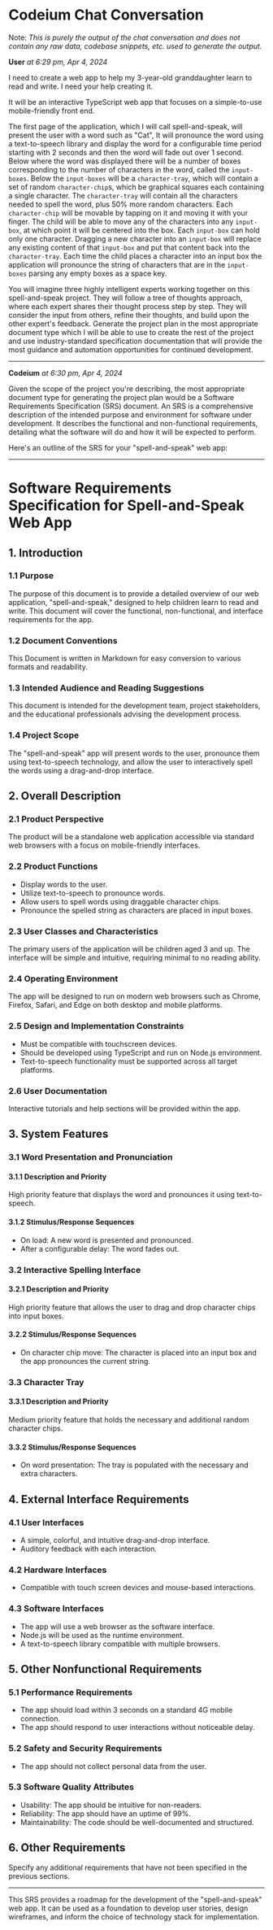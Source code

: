 # Codeium Chat Conversation

Note: _This is purely the output of the chat conversation and does not contain any raw data, codebase snippets, etc. used to generate the output._

**User** _at 6:29 pm, Apr 4, 2024_

I need to create a web app to help my 3-year-old granddaughter learn to read and write. I need your help creating it. 

It will be an interactive TypeScript web app that focuses on a simple-to-use mobile-friendly front end. 

The first page of the application, which I will call spell-and-speak, will present the user with a word such as "Cat", It will pronounce the word using a text-to-speech library and display the word for a configurable time period starting with 2 seconds and then the word will fade out over 1 second. Below where the word was displayed there will be a number of boxes corresponding to the number of characters in the word, called the `input-boxes`. Below the `input-boxes` will be a `character-tray`, which will contain a set of random `character-chip`s, which be graphical squares each containing a single character. The `character-tray` will contain all the characters needed to spell the word, plus 50% more random characters. Each `character-chip` will be movable by tapping on it and moving it with your finger. The child will be able to move any of the characters into any `input-box`, at which point it will be centered into the box. Each `input-box` can hold only one character. Dragging a new character into an `input-box` will replace any existing content of that `input-box` and put that content back into the `character-tray`. Each time the child places a character into an input box the application will pronounce the string of characters that are in the `input-boxes` parsing any empty boxes as a space key.

You will imagine three highly intelligent experts working together on this spell-and-speak project. They will follow a tree of thoughts approach, where each expert shares their thought process step by step. They will consider the input from others, refine their thoughts, and build upon the other expert's feedback. Generate the project plan in the most appropriate document type which I will be able to use to create the rest of the project and use industry-standard specification documentation that will provide the most guidance and automation opportunities for continued development.

---

**Codeium** _at 6:30 pm, Apr 4, 2024_

Given the scope of the project you're describing, the most appropriate document type for generating the project plan would be a Software Requirements Specification (SRS) document. An SRS is a comprehensive description of the intended purpose and environment for software under development. It describes the functional and non-functional requirements, detailing what the software will do and how it will be expected to perform.

Here's an outline of the SRS for your "spell-and-speak" web app:

---

# Software Requirements Specification for Spell-and-Speak Web App

## 1. Introduction

### 1.1 Purpose
The purpose of this document is to provide a detailed overview of our web application, "spell-and-speak," designed to help children learn to read and write. This document will cover the functional, non-functional, and interface requirements for the app.

### 1.2 Document Conventions
This Document is written in Markdown for easy conversion to various formats and readability.

### 1.3 Intended Audience and Reading Suggestions
This document is intended for the development team, project stakeholders, and the educational professionals advising the development process.

### 1.4 Project Scope
The "spell-and-speak" app will present words to the user, pronounce them using text-to-speech technology, and allow the user to interactively spell the words using a drag-and-drop interface.

## 2. Overall Description

### 2.1 Product Perspective
The product will be a standalone web application accessible via standard web browsers with a focus on mobile-friendly interfaces.

### 2.2 Product Functions
- Display words to the user.
- Utilize text-to-speech to pronounce words.
- Allow users to spell words using draggable character chips.
- Pronounce the spelled string as characters are placed in input boxes.

### 2.3 User Classes and Characteristics
The primary users of the application will be children aged 3 and up. The interface will be simple and intuitive, requiring minimal to no reading ability.

### 2.4 Operating Environment
The app will be designed to run on modern web browsers such as Chrome, Firefox, Safari, and Edge on both desktop and mobile platforms.

### 2.5 Design and Implementation Constraints
- Must be compatible with touchscreen devices.
- Should be developed using TypeScript and run on Node.js environment.
- Text-to-speech functionality must be supported across all target platforms.

### 2.6 User Documentation
Interactive tutorials and help sections will be provided within the app.

## 3. System Features

### 3.1 Word Presentation and Pronunciation
#### 3.1.1 Description and Priority
High priority feature that displays the word and pronounces it using text-to-speech.

#### 3.1.2 Stimulus/Response Sequences
- On load: A new word is presented and pronounced.
- After a configurable delay: The word fades out.

### 3.2 Interactive Spelling Interface
#### 3.2.1 Description and Priority
High priority feature that allows the user to drag and drop character chips into input boxes.

#### 3.2.2 Stimulus/Response Sequences
- On character chip move: The character is placed into an input box and the app pronounces the current string.

### 3.3 Character Tray
#### 3.3.1 Description and Priority
Medium priority feature that holds the necessary and additional random character chips.

#### 3.3.2 Stimulus/Response Sequences
- On word presentation: The tray is populated with the necessary and extra characters.

## 4. External Interface Requirements

### 4.1 User Interfaces
- A simple, colorful, and intuitive drag-and-drop interface.
- Auditory feedback with each interaction.

### 4.2 Hardware Interfaces
- Compatible with touch screen devices and mouse-based interactions.

### 4.3 Software Interfaces
- The app will use a web browser as the software interface.
- Node.js will be used as the runtime environment.
- A text-to-speech library compatible with multiple browsers.

## 5. Other Nonfunctional Requirements

### 5.1 Performance Requirements
- The app should load within 3 seconds on a standard 4G mobile connection.
- The app should respond to user interactions without noticeable delay.

### 5.2 Safety and Security Requirements
- The app should not collect personal data from the user.

### 5.3 Software Quality Attributes
- Usability: The app should be intuitive for non-readers.
- Reliability: The app should have an uptime of 99%.
- Maintainability: The code should be well-documented and structured.

## 6. Other Requirements

Specify any additional requirements that have not been specified in the previous sections.

---

This SRS provides a roadmap for the development of the "spell-and-speak" web app. It can be used as a foundation to develop user stories, design wireframes, and inform the choice of technology stack for implementation.
